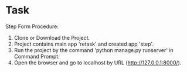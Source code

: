 # Task
Step Form
Procedure:
  1. Clone or Download the Project.
  2. Project contains main app 'retask' and created app 'step'.
  2. Run the project by the command 'python manage.py runserver' in Command Prompt.
  3. Open the browser and go to localhost by URL (http://127.0.0.1:8000/).
